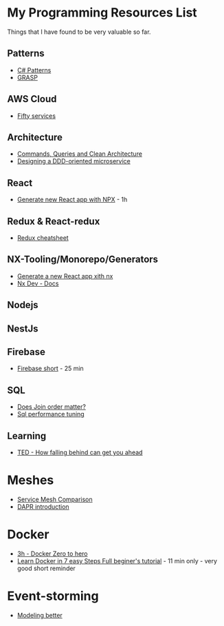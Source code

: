 # My Programming Resources List

Things that I have found to be very valuable so far.

## Patterns

* [C# Patterns](https://refactoring.guru/design-patterns/csharp)
* [GRASP](https://en.wikipedia.org/wiki/GRASP_(object-oriented_design))

## AWS Cloud

* [Fifty services](https://www.youtube.com/watch?v=JIbIYCM48to)

## Architecture
* [Commands, Queries and Clean Architecture](https://www.youtube.com/watch?v=IRvDGPbxdTs)
* [Designing a DDD-oriented microservice](https://docs.microsoft.com/en-us/dotnet/architecture/microservices/microservice-ddd-cqrs-patterns/ddd-oriented-microservice)

## React

* [Generate new React app with NPX](https://egghead.io/lessons/react-generate-a-new-react-app-with-nx) - 1h

## Redux & React-redux

* [Redux cheatsheet](https://devhints.io/redux)

## NX-Tooling/Monorepo/Generators

- [Generate a new React app xith nx](https://egghead.io/lessons/react-generate-a-new-react-app-with-nx)
- [Nx Dev - Docs](https://nx.dev/)


## Nodejs

## NestJs

## Firebase 

* [Firebase short](https://www.youtube.com/watch?v=q5J5ho7YUhA) - 25 min

## SQL

* [Does Join order matter?](https://www.youtube.com/watch?v=iIzdAJxedwE)
* [Sql performance tuning](https://www.youtube.com/watch?v=t2R0-xcKw44)

## Learning

*  [TED - How falling behind can get you ahead](https://www.youtube.com/watch?v=BQ2_BwqcFsc)

# Meshes

* [Service Mesh Comparison](https://servicemesh.es/)
* [DAPR introduction](https://blog.pipetail.io/posts/2020-01-29-dapr-introduction/)

# Docker

* [3h - Docker Zero to hero](https://www.youtube.com/watch?v=3c-iBn73dDE)
* [Learn Docker in 7 easy Steps Full beginer's tutorial](https://www.youtube.com/watch?v=gAkwW2tuIqE) - 11 min only - very good short reminder

# Event-storming

* [Modeling better](https://buildplease.com/pages/modeling-better/)
